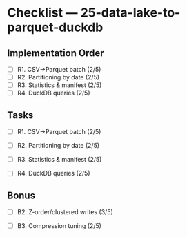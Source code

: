 # Checklist — 25-data-lake-to-parquet-duckdb

## Implementation Order
- [ ] R1. CSV→Parquet batch (2/5)
- [ ] R2. Partitioning by date (2/5)
- [ ] R3. Statistics & manifest (2/5)
- [ ] R4. DuckDB queries (2/5)

## Tasks

- [ ] R1. CSV→Parquet batch (2/5)

- [ ] R2. Partitioning by date (2/5)

- [ ] R3. Statistics & manifest (2/5)

- [ ] R4. DuckDB queries (2/5)

## Bonus

- [ ] B2. Z‑order/clustered writes (3/5)

- [ ] B3. Compression tuning (2/5)

